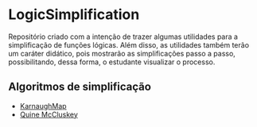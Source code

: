 # LogicSimplification
Repositório criado com a intenção de trazer algumas utilidades para a simplificação de funções lógicas. Além disso, as utilidades também terão um caráter didático, pois mostrarão as simplificações passo a passo, possibilitando, dessa forma, o estudante visualizar o processo.

## Algoritmos de simplificação

- [KarnaughMap](https://github.com/axell-brendow/LogicSimplification/tree/master/KarnaughMap#readme)
- [Quine McCluskey](https://github.com/axell-brendow/LogicSimplification/tree/master/QuineMcCluskey#readme)
